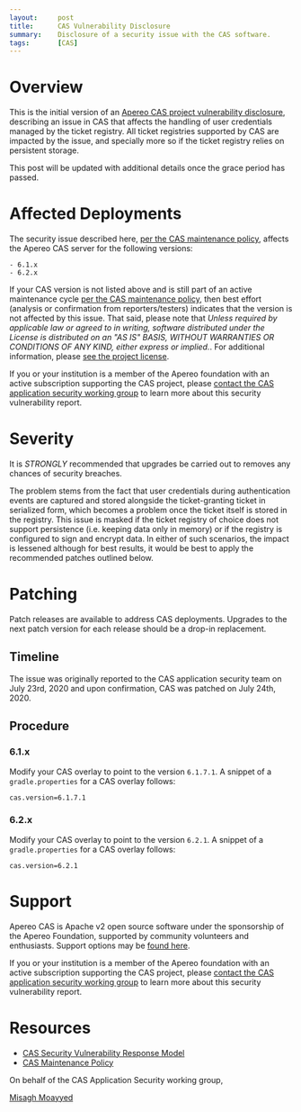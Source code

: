 ```yaml
---
layout:     post
title:      CAS Vulnerability Disclosure
summary:    Disclosure of a security issue with the CAS software.
tags:       [CAS]
---
```


# Overview

This is the initial version of an [Apereo CAS project vulnerability disclosure](https://apereo.github.io/cas/developer/Sec-Vuln-Response.html), describing an issue in CAS that affects the handling of user credentials managed by the ticket registry. All ticket registries supported by CAS are impacted by the issue, and specially more so if the ticket registry relies on persistent storage.

This post will be updated with additional details once the grace period has passed.

# Affected Deployments

The security issue described here, [per the CAS maintenance policy](https://apereo.github.io/cas/developer/Maintenance-Policy.html), affects the Apereo CAS server for the following versions:

```    
- 6.1.x
- 6.2.x
```

If your CAS version is not listed above and is still part of an active maintenance cycle [per the CAS maintenance policy](https://apereo.github.io/cas/developer/Maintenance-Policy.html), then best effort (analysis or confirmation from reporters/testers) indicates that the version is not affected by this issue. That said, please note that *Unless required by applicable law or agreed to in writing, software distributed under the License is distributed on an "AS IS" BASIS, WITHOUT WARRANTIES OR CONDITIONS OF ANY KIND, either express or implied.*. For additional information, please [see the project license](https://github.com/apereo/cas/blob/master/LICENSE).

If you or your institution is a member of the Apereo foundation with an active subscription supporting the CAS project, please [contact the CAS application security working group](https://apereo.github.io/cas/Mailing-Lists.html#cas-public-security-list-cas-appsec-publicapereoorg) to learn more about this security vulnerability report.

# Severity

It is *STRONGLY* recommended that upgrades be carried out to removes any chances of security breaches.

The problem stems from the fact that user credentials during authentication events are captured and stored alongside the ticket-granting ticket in serialized form, which becomes a problem once the ticket itself is stored in the registry. This issue is  masked if the ticket registry of choice does not support persistence (i.e. keeping data only in memory) or if the registry is configured to sign and encrypt data. In either of such scenarios, the impact is lessened although for best results, it would be best to apply the recommended patches outlined below.

# Patching

Patch releases are available to address CAS deployments. Upgrades to the next patch version for each release should be a drop-in replacement.

## Timeline

The issue was originally reported to the CAS application security team on July 23rd, 2020 and upon confirmation, CAS was patched on July 24th, 2020.

## Procedure

### 6.1.x

Modify your CAS overlay to point to the version `6.1.7.1`. A snippet of a `gradle.properties` for a CAS overlay follows:

```properties
cas.version=6.1.7.1
```

### 6.2.x

Modify your CAS overlay to point to the version `6.2.1`. A snippet of a `gradle.properties` for a CAS overlay follows:

```properties
cas.version=6.2.1
```

# Support

Apereo CAS is Apache v2 open source software under the sponsorship of the Apereo Foundation, supported by community 
volunteers and enthusiasts. Support options may be [found here](https://apereo.github.io/cas/Support.html).

If you or your institution is a member of the Apereo foundation with an active subscription supporting the CAS project, please [contact the CAS application security working group](https://apereo.github.io/cas/Mailing-Lists.html#cas-public-security-list-cas-appsec-publicapereoorg) to learn more about this security vulnerability report.

# Resources

* [CAS Security Vulnerability Response Model](https://apereo.github.io/cas/developer/Sec-Vuln-Response.html)
* [CAS Maintenance Policy](https://apereo.github.io/cas/developer/Maintenance-Policy.html)

On behalf of the CAS Application Security working group,

[Misagh Moayyed](https://fawnoos.com)
